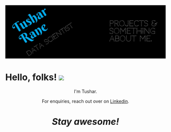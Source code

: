 <img src="https://github.com/Tushar2771/Tushar2771/blob/main/cover.jpeg" width="1500px">
<h1  text-align: center;> Hello, folks! <img src="https://raw.githubusercontent.com/MartinHeinz/MartinHeinz/master/wave.gif" width="30px"></h1>

<p align='center'>
I'm Tushar.
</p>
<p align='center'>For enquiries, reach out over on <a href=https://www.linkedin.com/in/tushar-rane-b746111b1/">Linkedin</a>.</p>

<h1 align='center'><i>Stay awesome!</i></h1>
